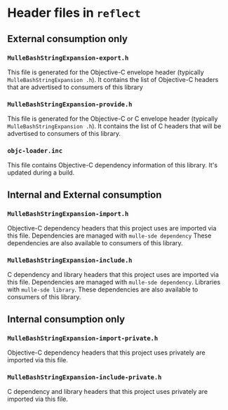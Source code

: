 # Header files in `reflect`

## External consumption only

### `MulleBashStringExpansion-export.h`

This file is generated for the Objective-C envelope header (typically
`MulleBashStringExpansion
.h`). It contains the list of Objective-C headers that
are advertised to consumers of this library


### `MulleBashStringExpansion-provide.h`

This file is generated for the Objective-C or C envelope header (typically
`MulleBashStringExpansion
.h`). It contains the list of C headers that will be
advertised to consumers of this library.


### `objc-loader.inc`

This file contains Objective-C dependency information of this library.
It's updated during a build.


## Internal and External consumption


### `MulleBashStringExpansion-import.h`

Objective-C dependency headers that this project uses are imported via
this file. Dependencies are managed with `mulle-sde dependency`
These dependencies are also available to consumers of this library.


### `MulleBashStringExpansion-include.h`

C dependency and library headers that this project uses are imported via
this file. Dependencies are managed with `mulle-sde dependency`.
Libraries with `mulle-sde library`.
These dependencies are also available to consumers of this library.


## Internal consumption only


### `MulleBashStringExpansion-import-private.h`

Objective-C dependency headers that this project uses privately are imported
via this file.


### `MulleBashStringExpansion-include-private.h`

C dependency and library headers that this project uses privately are imported
via this file.
